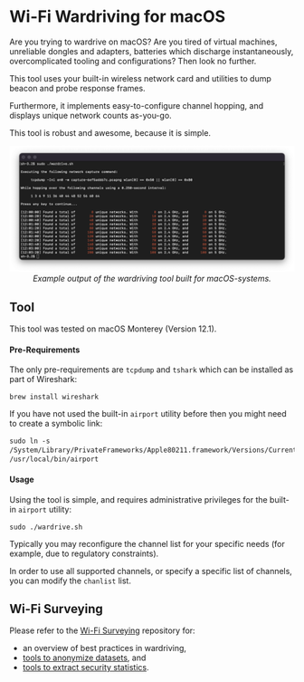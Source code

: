 # Wi-Fi Wardriving for macOS

Are you trying to wardrive on macOS? Are you tired of virtual machines, unreliable dongles and adapters, batteries which discharge instantaneously, overcomplicated tooling and configurations? Then look no further.

This tool uses your built-in wireless network card and utilities to dump beacon and probe response frames.

Furthermore, it implements easy-to-configure channel hopping, and displays unique network counts as-you-go.

This tool is robust and awesome, because it is simple.

<p align="center">
	<img width="800" src="example.png">
	<br />
	<em>Example output of the wardriving tool built for macOS-systems.</em>
</p>

## Tool

This tool was tested on macOS Monterey (Version 12.1).

#### Pre-Requirements

The only pre-requirements are ```tcpdump``` and ```tshark``` which can be installed as part of Wireshark: 
```
brew install wireshark
```

If you have not used the built-in ```airport``` utility before then you might need to create a symbolic link:
```
sudo ln -s /System/Library/PrivateFrameworks/Apple80211.framework/Versions/Current/Resources/airport /usr/local/bin/airport
```

#### Usage

Using the tool is simple, and requires administrative privileges for the built-in ```airport``` utility:
```
sudo ./wardrive.sh
```

Typically you may reconfigure the channel list for your specific needs (for example, due to regulatory constraints).

In order to use all supported channels, or specify a specific list of channels, you can modify the ```chanlist``` list.

## Wi-Fi Surveying

Please refer to the [Wi-Fi Surveying](https://github.com/domienschepers/wifi-surveying) repository for:
- an overview of best practices in wardriving,
- [tools to anonymize datasets](https://github.com/domienschepers/wifi-surveying/tree/master/datasets), and
- [tools to extract security statistics](https://github.com/domienschepers/wifi-surveying/tree/master/tool).
